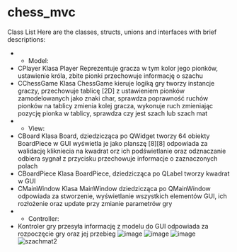 # chess_mvc
Class List
Here are the classes, structs, unions and interfaces with brief descriptions:
*  *  Model:
*   CPlayer	Klasa Player Reprezentuje gracza w tym kolor jego pionków, ustawienie króla, zbite pionki przechowuje informację o szachu
*  CChessGame	Klasa ChessGame kieruje logiką gry tworzy instancje graczy, przechowuje tablicę [2D] z ustawieniem pionków zamodelowanych jako znaki char, sprawdza poprawność ruchów pionków na tablicy zmienia kolej gracza, wykonuje ruch zmieniając pozycję pionka w tablicy, sprawdza czy jest szach lub szach mat
*  *  View:
*   CBoard	Klasa Board, dziedzicząca po QWidget tworzy 64 obiekty BoardPiece w GUI wyświetla je jako planszę [8][8] odpowiada za walidację klikniecia na kwadrat orz ich podświetlanie oraz odznaczanie odbiera sygnał z przycisku przechowuje informacje o zaznaczonych polach
*   CBoardPiece	Klasa BoardPiece, dziedzicząca po QLabel tworzy kwadrat w GUI
*  CMainWindow	Klasa MainWindow dziedzicząca po QMainWindow odpowiada za stworzenie, wyświetlanie wszystkich elementów GUI, ich rozłożenie oraz update przy zmianie parametrów gry
*  *  Controller:
*   Kontroler gry przesyła informację z modelu do GUI odpowiada za rozpoczęcie gry oraz jej przebieg
![image](https://user-images.githubusercontent.com/80004072/132985959-d00aa501-b6e9-4de5-9898-7b92dbeef2b6.png)
![image](https://user-images.githubusercontent.com/80004072/132985971-452b0657-9295-497f-959f-528015a11460.png)
![image](https://user-images.githubusercontent.com/80004072/132986009-65518359-40ac-4233-99f7-49f48f496fda.png)
![szachmat2](https://user-images.githubusercontent.com/80004072/132985870-c5b02d39-125f-4289-adc8-60a0d30fdf79.PNG)

